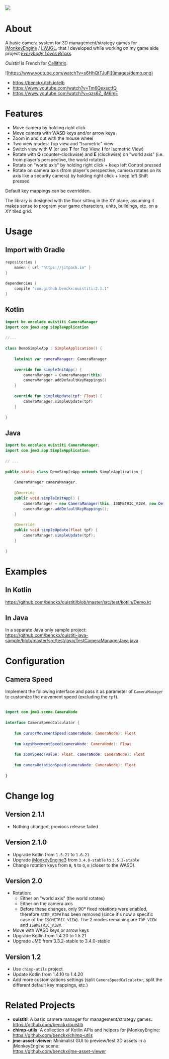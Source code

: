 <a href="https://paypal.me/benckx/2">
<img src="https://img.shields.io/badge/Donate-PayPal-green.svg"/>
</a>

# About

A basic camera system for 3D management/strategy games for <a href="https://jmonkeyengine.org">jMonkeyEngine</a>
/ <a href="https://www.lwjgl.org/">LWJGL</a>, that I developed while working on my game side
project *<a href="https://benckx.itch.io/elb">Everybody Loves Bricks</a>*.

*Ouistiti* is French for [Callithrix](https://en.wikipedia.org/wiki/Callithrix).

![https://www.youtube.com/watch?v=s6HhQtTJuFI](images/demo.png)

* https://benckx.itch.io/elb
* https://www.youtube.com/watch?v=Tm6QexsctfQ
* https://www.youtube.com/watch?v=qzs6Z_jM6mE

# Features

* Move camera by holding right click
* Move camera with WASD keys and/or arrow keys
* Zoom in and out with the mouse wheel
* Two view modes: Top view and "Isometric" view
* Switch view with **V** (or use **T** for Top View, **I** for Isometric View)
* Rotate with **Q** (counter-clockwise) and **E** (clockwise) on "world axis" (i.e. from player's perspective, the world
  rotates)
* Rotate on "world axis" by holding right click + keep left Control pressed
* Rotate on camera axis (from player's perspective, camera rotates on its axis like a security camera) by holding right
  click + keep left Shift pressed

Default key mappings can be overridden.

The library is designed with the floor sitting in the XY plane, assuming it makes sense to program your game characters,
units, buildings, etc. on a XY tiled grid.

# Usage

## Import with Gradle

```groovy
repositories {
    maven { url "https://jitpack.io" }
}

dependencies {
    compile "com.github.benckx:ouistiti:2.1.1"
}
```

## Kotlin

```kotlin
import be.encelade.ouistiti.CameraManager
import com.jme3.app.SimpleApplication

//...

class DemoSimpleApp : SimpleApplication() {

    lateinit var cameraManager: CameraManager

    override fun simpleInitApp() {
        cameraManager = CameraManager(this)
        cameraManager.addDefaultKeyMappings()
    }

    override fun simpleUpdate(tpf: Float) {
        cameraManager.simpleUpdate(tpf)
    }

}
```

## Java

```Java
import be.encelade.ouistiti.CameraManager;
import com.jme3.app.SimpleApplication;

// ...

public static class DemoSimpleApp extends SimpleApplication {

    CameraManager cameraManager;

    @Override
    public void simpleInitApp() {
        cameraManager = new CameraManager(this, ISOMETRIC_VIEW, new DefaultCameraSpeedCalculator());
        cameraManager.addDefaultKeyMappings();
    }

    @Override
    public void simpleUpdate(float tpf) {
        cameraManager.simpleUpdate(tpf);
    }

}
```

# Examples

## In Kotlin

https://github.com/benckx/ouistiti/blob/master/src/test/kotlin/Demo.kt

## In Java

In a separate Java only sample project:<br/>
https://github.com/benckx/ouistiti-java-sample/blob/master/src/test/java/TestCameraManagerJava.java

# Configuration

## Camera Speed

Implement the following interface and pass it as parameter of `CameraManager` to customize the movement speed (excluding
the `tpf`).

```kotlin

import com.jme3.scene.CameraNode

interface CameraSpeedCalculator {

    fun cursorMovementSpeed(cameraNode: CameraNode): Float

    fun keysMovementSpeed(cameraNode: CameraNode): Float

    fun zoomSpeed(value: Float, cameraNode: CameraNode): Float

    fun cameraRotationSpeed(cameraNode: CameraNode): Float

}
```

# Change log

## Version 2.1.1

* Nothing changed, previous release failed

## Version 2.1.0

* Upgrade Kotlin from `1.5.21` to `1.6.21`
* Upgrade [jMonkeyEngine3](https://jmonkeyengine.org/) from `3.4.0-stable` to `3.5.2-stable`
* Change rotation keys from `B`, `N` to `Q`, `E` (closer to the WASD).

## Version 2.0

* Rotation:
    * Either on "world axis" (the world rotates)
    * Either on the camera axis
    * Before these changes, only 90° fixed rotations were enabled, therefore `SIDE_VIEW` has been removed (since it's
      now a specific case of the `ISOMETRIC_VIEW`). The 2 modes remaining are `TOP_VIEW` and `ISOMETRIC_VIEW`.
* Move with WASD keys or arrow keys
* Upgrade Kotlin from 1.4.20 to 1.5.21
* Upgrade JME from 3.3.2-stable to 3.4.0-stable

## Version 1.2

* Use `chimp-utils` project
* Update Kotlin from 1.4.10 to 1.4.20
* Add more customizations settings (split `CameraSpeedCalculator`, split the different default key mappings, etc.)

# Related Projects

* **ouistiti**: A basic camera manager for management/strategy games:<br/>
  https://github.com/benckx/ouistiti
* **chimp-utils**: A collection of Kotlin APIs and helpers for jMonkeyEngine:<br/>
  https://github.com/benckx/chimp-utils
* **jme-asset-viewer**: Minimalist GUI to preview/test 3D assets in a jMonkeyEngine scene:<br/>
  https://github.com/benckx/jme-asset-viewer
